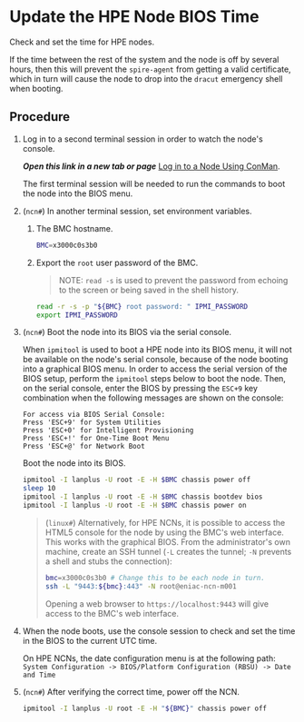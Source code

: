 # Update the HPE Node BIOS Time

Check and set the time for HPE nodes.

If the time between the rest of the system and the node is off by several hours, then this will prevent the `spire-agent` from getting a valid certificate, which in turn will cause the node to drop into the `dracut` emergency shell when booting.

## Procedure

1. Log in to a second terminal session in order to watch the node's console.

    ***Open this link in a new tab or page*** [Log in to a Node Using ConMan](../conman/Log_in_to_a_Node_Using_ConMan.md).

    The first terminal session will be needed to run the commands to boot the node into the BIOS menu.

1. (`ncn#`) In another terminal session, set environment variables.

    1. The BMC hostname.

        ```bash
        BMC=x3000c0s3b0
        ```

    1. Export the `root` user password of the BMC.

        > NOTE: `read -s` is used to prevent the password from echoing to the screen or
        > being saved in the shell history.

        ```bash
        read -r -s -p "${BMC} root password: " IPMI_PASSWORD
        export IPMI_PASSWORD
        ```

1. (`ncn#`) Boot the node into its BIOS via the serial console.

    When `ipmitool` is used to boot a HPE node into its BIOS menu, it will not be available on the node's serial console, because of the node booting into a graphical BIOS menu. In order to access the serial version of the BIOS setup, perform the
    `ipmitool` steps below to boot the node. Then, on the serial console, enter the BIOS by pressing the `ESC+9` key combination when the following messages are shown on the console:

    ```text
    For access via BIOS Serial Console:
    Press 'ESC+9' for System Utilities
    Press 'ESC+0' for Intelligent Provisioning
    Press 'ESC+!' for One-Time Boot Menu
    Press 'ESC+@' for Network Boot
    ```

    Boot the node into its BIOS.

    ```bash
    ipmitool -I lanplus -U root -E -H $BMC chassis power off
    sleep 10
    ipmitool -I lanplus -U root -E -H $BMC chassis bootdev bios
    ipmitool -I lanplus -U root -E -H $BMC chassis power on
    ```

    > (`linux#`) Alternatively, for HPE NCNs, it is possible to access the HTML5 console for the node by using the BMC's web interface. This works with the graphical BIOS.
    > From the administrator's own machine, create an SSH tunnel (`-L` creates the tunnel; `-N` prevents a shell and stubs the connection):
    >
    > ```bash
    > bmc=x3000c0s3b0 # Change this to be each node in turn.
    > ssh -L "9443:${bmc}:443" -N root@eniac-ncn-m001
    > ```
    >
    > Opening a web browser to `https://localhost:9443` will give access to the BMC's web interface.

1. When the node boots, use the console session to check and set the time in the BIOS to the current UTC time.

    On HPE NCNs, the date configuration menu is at the following path: `System Configuration -> BIOS/Platform Configuration (RBSU) -> Date and Time`

1. (`ncn#`) After verifying the correct time, power off the NCN.

    ```bash
    ipmitool -I lanplus -U root -E -H "${BMC}" chassis power off
    ```
